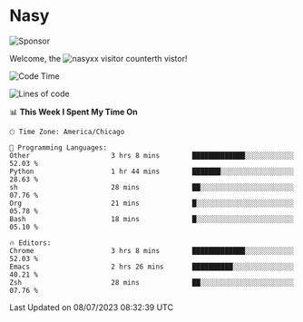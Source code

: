 # Nasy

<!--
<p align="center">
<img height="200" src="https://github-readme-stats.vercel.app/api?username=nasyxx&count_private=true&show_icons=true&theme=dracula&include_all_commits=true"/>
<img height="200" src="https://github-readme-stats.vercel.app/api/top-langs/?username=nasyxx&theme=dracula&hide=html,jupyter+notebook&count_private=true&show_icons=true"/>
</p>

  
----------------
-->

![Sponsor](https://img.shields.io/static/v1.svg?label=Sponsor&message=%E2%9D%A4&logo=GitHub&style=flat&color=pink)
 
Welcome, the ![nasyxx visitor counter](https://count.getloli.com/get/@nasyxx?theme=rule34)th vistor!
 
<!--START_SECTION:waka-->
![Code Time](http://img.shields.io/badge/Code%20Time-3%2C595%20hrs%203%20mins-blue)

![Lines of code](https://img.shields.io/badge/From%20Hello%20World%20I%27ve%20Written-6.3%20million%20lines%20of%20code-blue)

📊 **This Week I Spent My Time On** 

```text
🕑︎ Time Zone: America/Chicago

💬 Programming Languages: 
Other                    3 hrs 8 mins        █████████████░░░░░░░░░░░░   52.03 % 
Python                   1 hr 44 mins        ███████░░░░░░░░░░░░░░░░░░   28.63 % 
sh                       28 mins             ██░░░░░░░░░░░░░░░░░░░░░░░   07.76 % 
Org                      21 mins             █░░░░░░░░░░░░░░░░░░░░░░░░   05.78 % 
Bash                     18 mins             █░░░░░░░░░░░░░░░░░░░░░░░░   05.10 % 

🔥 Editors: 
Chrome                   3 hrs 8 mins        █████████████░░░░░░░░░░░░   52.03 % 
Emacs                    2 hrs 26 mins       ██████████░░░░░░░░░░░░░░░   40.21 % 
Zsh                      28 mins             ██░░░░░░░░░░░░░░░░░░░░░░░   07.76 % 
```


 Last Updated on 08/07/2023 08:32:39 UTC
<!--END_SECTION:waka-->

<!-- ![visitors](https://visitor-badge.laobi.icu/badge?page_id=nasyxx.nasyxx) -->
